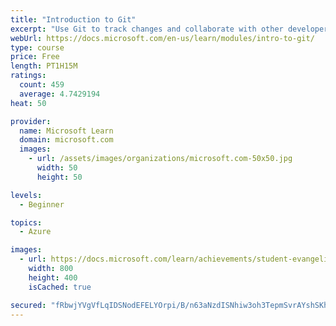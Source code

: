 ```yaml
---
title: "Introduction to Git"
excerpt: "Use Git to track changes and collaborate with other developers"
webUrl: https://docs.microsoft.com/en-us/learn/modules/intro-to-git/
type: course
price: Free
length: PT1H15M
ratings:
  count: 459
  average: 4.7429194
heat: 50

provider:
  name: Microsoft Learn
  domain: microsoft.com
  images:
    - url: /assets/images/organizations/microsoft.com-50x50.jpg
      width: 50
      height: 50

levels:
  - Beginner

topics:
  - Azure

images:
  - url: https://docs.microsoft.com/learn/achievements/student-evangelism/introduction-to-git-badge-social.png
    width: 800
    height: 400
    isCached: true

secured: "fRbwjYVgVfLqIDSNodEFELYOrpi/B/n63aNzdISNhiw3oh3TepmSvrAYshSKhcm9G5u6C/Sjyvp20P6pTuEcyWK29GegCvJZZ0Ubf3pCgJW3FQVnn6mQ33en99A5cY+XpFfwOsmfzB4kSdJuimtETzjFjBkrIzQSdzlHu8m/YhSNot5znR0JAIMcgEuLYZFQUl7C0iDf2R3MTDTKHjCl+EjIU2NsyGC1flnuoL5BAe8lbmpUanDK8AzaEIlUODSX796XvhHrU45ddDtYHOkJMmo3wrZFO094tChvvP7QY1DupM1YTE/KAPlxJvcaMuWm/1fw5ClR2eXYg5VYgn8QX2WWrURHXnzDPzMqsASL/AdGSezCsqnfoaez2Sdoi0w9cI08El9eSmyg+nR64ZM1dVEBxvAfEZPNmFbMuFdHnrw=;G9kwUQedP/GJxh9qp5rL6g=="
---
```


